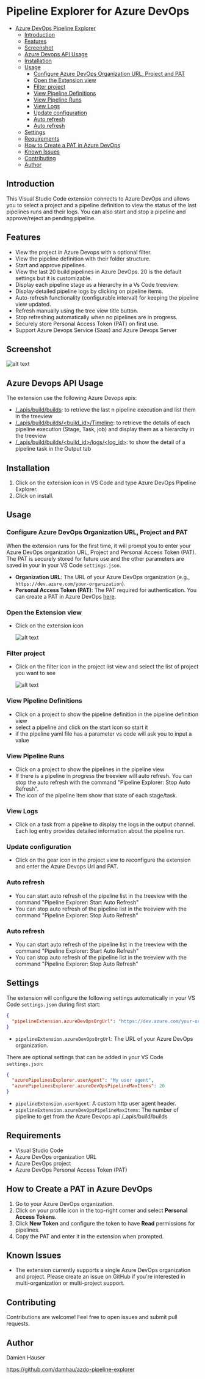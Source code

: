 # Pipeline Explorer for Azure DevOps 

- [Azure DevOps Pipeline Explorer](#azure-devops-pipeline-explorer)
  - [Introduction](#introduction)
  - [Features](#features)
  - [Screenshot](#screenshot)
  - [Azure Devops API Usage](#azure-devops-api-usage)
  - [Installation](#installation)
  - [Usage](#usage)
    - [Configure Azure DevOps Organization URL, Project and PAT](#configure-azure-devops-organization-url-project-and-pat)
    - [Open the Extension view](#open-the-extension-view)
    - [Filter project](#filter-project)
    - [View Pipeline Definitions](#view-pipeline-definitions)
    - [View Pipeline Runs](#view-pipeline-runs)
    - [View Logs](#view-logs)
    - [Update configuration](#update-configuration)
    - [Auto refresh](#auto-refresh)
    - [Auto refresh](#auto-refresh-1)
  - [Settings](#settings)
  - [Requirements](#requirements)
  - [How to Create a PAT in Azure DevOps](#how-to-create-a-pat-in-azure-devops)
  - [Known Issues](#known-issues)
  - [Contributing](#contributing)
  - [Author](#author)


## Introduction

This Visual Studio Code extension connects to Azure DevOps and allows you to select a project and a pipeline definition to view the status of the last pipelines runs and their logs. You can also start and stop a pipeline and approve/reject an pending pipeline.


## Features

- View the project in Azure Devops with a optional filter.
- View the pipeline definition with their folder structure.
- Start and approve pipelines.
- View the last 20 build pipelines in Azure DevOps. 20 is the default settings but it is customizable.
- Display each pipeline stage as a hierarchy in a Vs Code treeview.
- Display detailed pipeline logs by clicking on pipeline items.
- Auto-refresh functionality (configurable interval) for keeping the pipeline view updated.
- Refresh manually using the tree view title button.
- Stop refreshing automatically when no pipelines are in progress.
- Securely store Personal Access Token (PAT) on first use.
- Support Azure Devops Service (Saas) and Azure Devops Server

## Screenshot

![alt text](images/image.png)

## Azure Devops API Usage

The extension use the following Azure Devops apis:

- [/\_apis/build/builds](https://learn.microsoft.com/en-us/rest/api/azure/devops/build/builds/list?view=azure-devops-rest-7.0): to retrieve the last n pipeline execution and list them in the treeview
- [/\_apis/build/builds/<build_id>/Timeline](https://learn.microsoft.com/en-us/rest/api/azure/devops/build/timeline/get?view=azure-devops-rest-7.0): to retrieve the details of each pipeline execution (Stage, Task, job) and display them as a hierarchy in the treeview
- [/\_apis/build/builds/<build_id>/logs/<log_id>](https://learn.microsoft.com/en-us/rest/api/azure/devops/build/builds/get-build-log?view=azure-devops-rest-7.0): to show the detail of a pipeline task in the Output tab

## Installation

1. Click on the extension icon in VS Code and type Azure DevOps Pipeline Explorer.
2. Click on install.

## Usage

### Configure Azure DevOps Organization URL, Project and PAT

When the extension runs for the first time, it will prompt you to enter your Azure DevOps organization URL, Project and Personal Access Token (PAT). The PAT is securely stored for future use and the other parameters are saved in your in your VS Code `settings.json`.

- **Organization URL**: The URL of your Azure DevOps organization (e.g., `https://dev.azure.com/your-organization`).
- **Personal Access Token (PAT)**: The PAT required for authentication. You can create a PAT in Azure DevOps [here](https://docs.microsoft.com/en-us/azure/devops/organizations/accounts/use-personal-access-tokens-to-authenticate).

### Open the Extension view

- Click on the extension icon

   ![alt text](images/image3.png)

### Filter project

- Click on the filter icon in the project list view and select the list of project you want to see

  ![alt text](images/image2.png)


### View Pipeline Definitions

- Click on a project to show the pipeline definition in the pipeline definition view
- select a pipeline and click on the start icon so start it
- if the pipeline yaml file has a parameter vs code will ask you to input a value

### View Pipeline Runs

- Click on a project to show the pipelines in the pipeline view
- If there is a pipeline in progress the treeview will auto refresh. You can stop the auto refresh with the command "Pipeline Explorer: Stop Auto Refresh".
- The icon of the pipeline item show that state of each stage/task.

### View Logs

- Click on a task from a pipeline to display the logs in the output channel. Each log entry provides detailed information about the pipeline run.

### Update configuration

- Click on the gear icon in the project view to reconfigure the extension and enter the Azure Devops Url and PAT.


### Auto refresh

- You can start auto refresh of the pipeline list in the treeview with the command "Pipeline Explorer: Start Auto Refresh"
- You can stop auto refresh of the pipeline list in the treeview with the command "Pipeline Explorer: Stop Auto Refresh"


### Auto refresh

- You can start auto refresh of the pipeline list in the treeview with the command "Pipeline Explorer: Start Auto Refresh"
- You can stop auto refresh of the pipeline list in the treeview with the command "Pipeline Explorer: Stop Auto Refresh"



## Settings

The extension will configure the following settings automatically in your VS Code `settings.json` during first start:

```json
{
  "pipelineExtension.azureDevOpsOrgUrl": "https://dev.azure.com/your-organization"
}
```

- `pipelineExtension.azureDevOpsOrgUrl`: The URL of your Azure DevOps organization.

There are optional settings that can be added in your VS Code `settings.json`:

```json
{
  "azurePipelinesExplorer.userAgent": "My user agent",
  "azurePipelinesExplorer.azureDevOpsPipelineMaxItems": 20
}
```

- `pipelineExtension.userAgent`: A custom http user agent header.
- `pipelineExtension.azureDevOpsPipelineMaxItems`: The number of pipeline to get from the Azure Devops api /\_apis/build/builds

## Requirements

- Visual Studio Code
- Azure DevOps organization URL
- Azure DevOps project
- Azure DevOps Personal Access Token (PAT)

## How to Create a PAT in Azure DevOps

1. Go to your Azure DevOps organization.
2. Click on your profile icon in the top-right corner and select **Personal Access Tokens**.
3. Click **New Token** and configure the token to have **Read** permissions for pipelines.
4. Copy the PAT and enter it in the extension when prompted.

## Known Issues

- The extension currently supports a single Azure DevOps organization and project. Please create an issue on GitHub if you're interested in multi-organization or multi-project support.

## Contributing

Contributions are welcome! Feel free to open issues and submit pull requests.

## Author

Damien Hauser

https://github.com/damhau/azdo-pipeline-explorer
